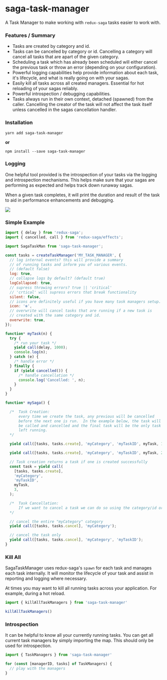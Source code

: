 # saga-task-manager

A Task Manager to make working with `redux-saga` tasks easier to work with.  

### Features / Summary

 - Tasks are created by category and id.  
 - Tasks can be cancelled by category or id.  Cancelling a category will cancel all tasks that are apart of the given category.
 - Scheduling a task which has already been scheduled will either
 cancel the previous task or throw an error (depending on your configuration).
 - Powerful logging capabilities help provide information about each
 task, it's lifecycle, and what is really going on with your sagas.
 - Easily kill all tasks across all created managers.  Essential for hot reloading of your sagas reliably.
 - Powerful introspection / debugging capabilities.
 - Tasks always run in their own context, detached (spawned) from
 the caller.  Cancelling the creator of the task will not affect the
 task itself unless cancelled in the sagas cancellation handler.

### Installation

```
yarn add saga-task-manager
```

**or**

```
npm install --save saga-task-manager
```

### Logging

One helpful tool provided is the introspection of your tasks via the
logging and introspection mechanisms.  This helps make sure that your
sagas are performing as expected and helps track down runaway sagas.

When a given task completes, it will print the duration and result of
the task to aid in performance enhancements and debugging.

![](https://user-images.githubusercontent.com/15365418/28110828-62c05d0a-66a8-11e7-8526-ccfeda990f47.png)

### Simple Example

```js
import { delay } from 'redux-saga';
import { cancelled, call } from 'redux-saga/effects';

import SagaTaskMan from 'saga-task-manager';

const tasks = createTaskManager('MY_TASK_MANAGER', {
  // log internal events? this will provide a summary
  // of running tasks and inform you of various events.
  // (default false)
  log: true,
  // collapse logs by default? (default true)
  logCollapsed: true,
  // supress throwing errors? true || 'critical'
  // 'crtical' will supress errors that break functionality
  silent: false,
  // icons are definitely useful if you have many task managers setup.
  icon: '❇️',
  // overwrite will cancel tasks that are running if a new task is
  // created with the same category and id.
  overwrite: true,
});

function* myTask(n) {
  try {
    /* run your task */
    yield call(delay, 1000);
    console.log(n);
  } catch (e) {
    /* handle error */
  } finally {
    if (yield cancelled()) {
      /* handle cancellation */
      console.log('Cancelled: ', n);
    }
  }
}

function* mySaga() {

  /*  Task Creation:
      every time we create the task, any previous will be cancelled
      before the next one is run.  In the example below, the task will
      be called and cancelled and the final task will be the only task
      left running.
  */

  yield call([tasks, tasks.create], 'myCategory', 'myTaskID', myTask, 1);

  yield call([tasks, tasks.create], 'myCategory', 'myTaskID', myTask, 2);

  // Task creation returns a task if one is created successfully
  const task = yield call(
    [tasks, tasks.create],
    'myCategory',
    'myTaskID',
    myTask,
    3,
  );

  /*  Task Cancellation:
      If we want to cancel a task we can do so using the category/id or we can cancel an entire category of tasks by just providing the category
  */

  // cancel the entire "myCategory" category
  yield call([tasks, tasks.cancel], 'myCategory');

  // cancel the task only
  yield call([tasks, tasks.cancel], 'myCategory', 'myTaskID');
}


```

### Kill All

SagaTaskManager uses redux-saga's `spawn` for each task and manages each task internally.  It will monitor the lifecycle of your task and
assist in reporting and logging where necessary.

At times you may want to kill all running tasks across your application.  For example, during a hot reload.  

```js
import { killAllTaskManagers } from 'saga-task-manager'

killAllTaskManagers()
```

### Introspection

It can be helpful to know all your currently running tasks.  You can
get all current task managers by simply importing the map.  This should
only be used for introspection.

```js
import { TaskManagers } from 'saga-task-manager'

for (const [managerID, tasks] of TaskManagers) {
  // play with the managers
}
```
